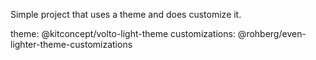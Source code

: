 Simple project that uses a theme and does customize it.

theme: @kitconcept/volto-light-theme
customizations: @rohberg/even-lighter-theme-customizations